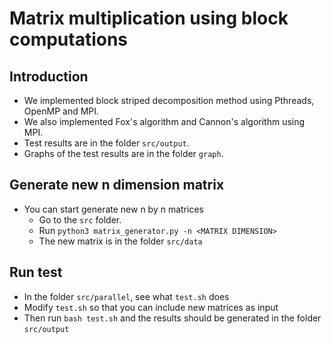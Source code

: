 # Matrix multiplication using block computations


## Introduction
* We implemented block striped decomposition method using Pthreads, OpenMP and MPI.
* We also implemented Fox's algorithm and Cannon's algorithm using MPI.
* Test results are in the folder ``src/output``.
* Graphs of the test results are in the folder ``graph``.


## Generate new n dimension matrix
* You can start generate new n by n matrices
    * Go to the ``src`` folder.
    * Run ``python3 matrix_generator.py -n <MATRIX DIMENSION>``
    * The new matrix is in the folder ``src/data``


## Run test
* In the folder ``src/parallel``, see what ``test.sh`` does
* Modify ``test.sh`` so that you can include new matrices as input
* Then run ``bash test.sh`` and the results should be generated in the folder ``src/output``
